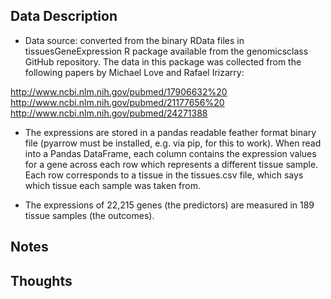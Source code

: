 ## Data Description
- Data source: converted from the binary RData files in tissuesGeneExpression R package available from the genomicsclass GitHub repository. The data in this package was collected from the following papers by Michael Love and Rafael Irizarry:

http://www.ncbi.nlm.nih.gov/pubmed/17906632%20 http://www.ncbi.nlm.nih.gov/pubmed/21177656%20 http://www.ncbi.nlm.nih.gov/pubmed/24271388
- The expressions are stored in a pandas readable feather format binary file (pyarrow must be installed, e.g. via pip, for this to work). When read into a Pandas DataFrame, each column contains the expression values for a gene across each row which represents a different tissue sample. Each row corresponds to a tissue in the tissues.csv file, which says which tissue each sample was taken from.

- The expressions of 22,215 genes (the predictors) are measured in 189 tissue samples (the outcomes).

## Notes

## Thoughts
